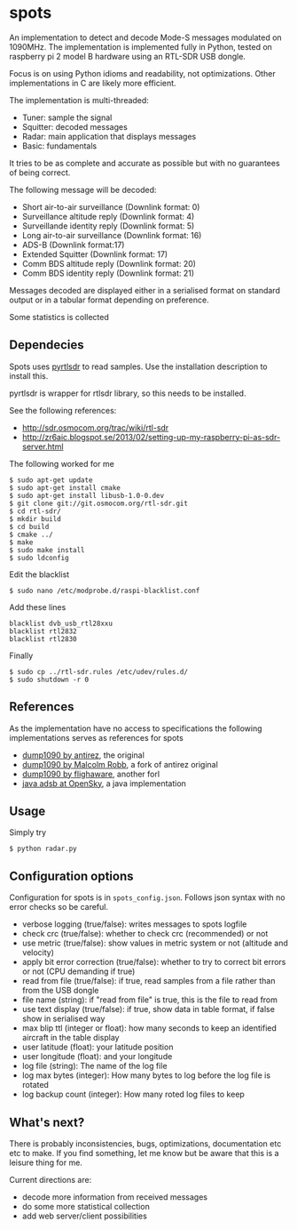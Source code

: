 # spots

An implementation to detect and decode Mode-S messages modulated on 1090MHz.
The implementation is implemented fully in Python, tested on raspberry pi 2 model B hardware using an 
RTL-SDR USB dongle.

Focus is on using Python idioms and readability, not optimizations.
Other implementations in C are likely more efficient.

The implementation is multi-threaded:
* Tuner: sample the signal
* Squitter: decoded messages
* Radar: main application that displays messages
* Basic: fundamentals

It tries to be as complete and accurate as possible but with no guarantees of being correct.

The following message will be decoded:

* Short air-to-air surveillance (Downlink format: 0)
* Surveillance altitude reply (Downlink format: 4)
* Surveillande identity reply (Downlink format: 5)
* Long air-to-air surveillance (Downlink format: 16)
* ADS-B (Downlink format:17)
* Extended Squitter (Downlink format: 17)
* Comm BDS altitude reply (Downlink format: 20)
* Comm BDS identity reply (Downlink format: 21)

Messages decoded are displayed either in a serialised format on standard output
or in a tabular format depending on preference.

Some statistics is collected

## Dependecies

Spots uses [pyrtlsdr](https://github.com/roger-/pyrtlsdr) to read samples. Use the installation description to install
this.

pyrtlsdr is wrapper for rtlsdr library, so this needs to be installed.

See the following references:

* http://sdr.osmocom.org/trac/wiki/rtl-sdr
* http://zr6aic.blogspot.se/2013/02/setting-up-my-raspberry-pi-as-sdr-server.html

The following worked for me

    $ sudo apt-get update
    $ sudo apt-get install cmake
    $ sudo apt-get install libusb-1.0-0.dev
    $ git clone git://git.osmocom.org/rtl-sdr.git
    $ cd rtl-sdr/
    $ mkdir build
    $ cd build
    $ cmake ../
    $ make
    $ sudo make install
    $ sudo ldconfig

Edit the blacklist
 
    $ sudo nano /etc/modprobe.d/raspi-blacklist.conf

Add these lines

    blacklist dvb_usb_rtl28xxu
    blacklist rtl2832
    blacklist rtl2830

Finally

    $ sudo cp ../rtl-sdr.rules /etc/udev/rules.d/
    $ sudo shutdown -r 0


## References

As the implementation have no access to specifications the following implementations serves
as references for spots

* [dump1090 by antirez](https://github.com/antirez/dump1090), the original
* [dump1090 by Malcolm Robb](https://github.com/MalcolmRobb/dump1090), a fork of antirez original
* [dump1090 by flighaware](https://github.com/flightaware/dump1090), another forl
* [java adsb at OpenSky](https://github.com/openskynetwork/java-adsb), a java implementation

## Usage

Simply try

    $ python radar.py

## Configuration options

Configuration for spots is in `spots_config.json`. Follows json syntax with no error checks so be careful.

* verbose logging (true/false): writes messages to spots logfile
* check crc (true/false): whether to check crc (recommended) or not
* use metric (true/false): show values in metric system or not (altitude and velocity)
* apply bit error correction (true/false): whether to try to correct bit errors or not (CPU demanding if true)
* read from file (true/false): if true, read samples from a file rather than from the USB dongle
* file name (string): if "read from file" is true, this is the file to read from
* use text display (true/false): if true, show data in table format, if false show in serialised way
* max blip ttl (integer or float): how many seconds to keep an identified aircraft in the table display
* user latitude (float): your latitude position
* user longitude (float): and your longitude
* log file (string): The name of the log file
* log max bytes (integer): How many bytes to log before the log file is rotated
* log backup count (integer): How many roted log files to keep

## What's next?

There is probably inconsistencies, bugs, optimizations, documentation etc etc to make.
If you find something, let me know but be aware that this is a leisure thing for me.

Current directions are:

* decode more information from received messages
* do some more statistical collection
* add web server/client possibilities